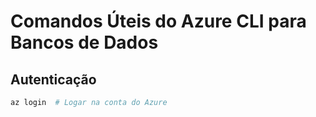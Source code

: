 # Comandos Úteis do Azure CLI para Bancos de Dados

## Autenticação
```bash
az login  # Logar na conta do Azure